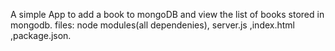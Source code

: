 A simple App to add a book to mongoDB and view the list of books stored in mongodb.
files: node modules(all dependenies), server.js ,index.html ,package.json. 
